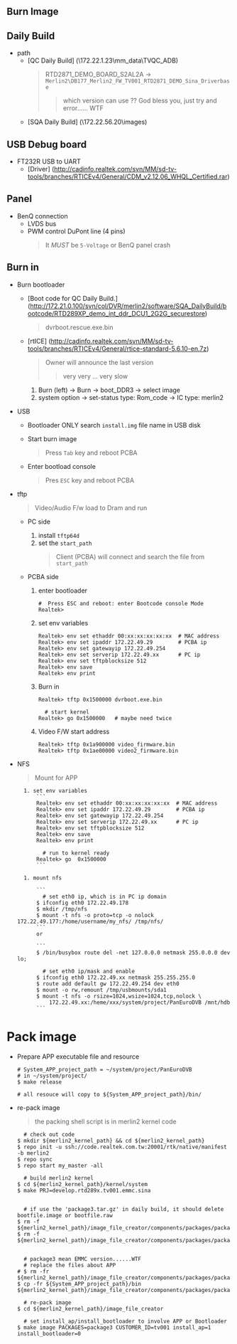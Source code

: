 Burn Image
---

## Daily Build

+ path
    - [QC Daily Build] (\\172.22.1.23\mm_data\TVQC_ADB)
        > RTD2871_DEMO_BOARD_S2AL2A -> `Merlin2\DB177_Merlin2_FW_TV001_RTD2871_DEMO_Sina_Driverbase`
        >   > which version can use ?? God bless you, just try and error...... WTF
    - [SQA Daily Build] (\\172.22.56.20\images)


## USB Debug board

+ FT232R USB to UART
    - [Driver] (http://cadinfo.realtek.com/svn/MM/sd-tv-tools/branches/RTICEv4/General/CDM_v2.12.06_WHQL_Certified.rar)

## Panel

+ BenQ connection
    - LVDS bus
    - PWM control DuPont line (4 pins)
        > It *MUST* be `5-Voltage` or BenQ panel crash

## Burn in
+ Burn bootloader

    - [Boot code for QC Daily Build.] (http://172.21.0.100/svn/col/DVR/merlin2/software/SQA_DailyBuild/bootcode/RTD289XP_demo_int_ddr_DCU1_2G2G_securestore)
        > dvrboot.rescue.exe.bin

    - [rtICE] (http://cadinfo.realtek.com/svn/MM/sd-tv-tools/branches/RTICEv4/General/rtice-standard-5.6.10-en.7z)
        > Owner will announce the last version
        >> very very ... very slow

        1. Burn (left) -> Burn -> boot_DDR3 -> select image
        1. system option -> set-status type: Rom_code -> IC type: merlin2

+ USB
    - Bootloader ONLY search `install.img` file name in USB disk

    - Start burn image
        > Press `Tab` key and reboot PCBA


    - Enter bootload console
        > Pres `ESC` key and reboot PCBA


+ tftp
    > Video/Audio F/w load to Dram and run

    - PC side
        1. install `tftp64d`
        1. set the `start_path`
            > Client (PCBA) will connect and search the file from `start_path`


    - PCBA side
        1. enter bootloader
            ```
            #  Press ESC and reboot: enter Bootcode console Mode
            Realtek>
            ```
        1. set env variables
            ```
            Realtek> env set ethaddr 00:xx:xx:xx:xx:xx  # MAC address
            Realtek> env set ipaddr 172.22.49.29        # PCBA ip
            Realtek> env set gatewayip 172.22.49.254
            Realtek> env set serverip 172.22.49.xx      # PC ip
            Realtek> env set tftpblocksize 512
            Realtek> env save
            Realtek> env print
            ```

        1. Burn in
            ```
            Realtek> tftp 0x1500000 dvrboot.exe.bin

              # start kernel
            Realtek> go 0x1500000   # maybe need twice
            ```

        1. Video F/W start address
            ```
            Realtek> tftp 0x1a900000 video_firmware.bin
            Realtek> tftp 0x1ae00000 video2_firmware.bin
            ```


+ NFS
    > Mount for APP

        1. set env variables
            ```
            Realtek> env set ethaddr 00:xx:xx:xx:xx:xx  # MAC address
            Realtek> env set ipaddr 172.22.49.29        # PCBA ip
            Realtek> env set gatewayip 172.22.49.254
            Realtek> env set serverip 172.22.49.xx      # PC ip
            Realtek> env set tftpblocksize 512
            Realtek> env save
            Realtek> env print

              # run to kernel ready
            Realtek> go  0x1500000
            ```

        1. mount nfs

            ```
              # set eth0 ip, which is in PC ip domain
            $ ifconfig eth0 172.22.49.178
            $ mkdir /tmp/nfs
            $ mount -t nfs -o proto=tcp -o nolock 172.22.49.177:/home/username/my_nfs/ /tmp/nfs/
            ```
            or

            ```
            $ /bin/busybox route del -net 127.0.0.0 netmask 255.0.0.0 dev lo;

              # set eth0 ip/mask and enable
            $ ifconfig eth0 172.22.49.xx netmask 255.255.255.0
            $ route add default gw 172.22.49.254 dev eth0
            $ mount -o rw,remount /tmp/usbmounts/sda1
            $ mount -t nfs -o rsize=1024,wsize=1024,tcp,nolock \
                172.22.49.xx:/heme/xxx/system/project/PanEuroDVB /mnt/hdb
            ```

# Pack image

+ Prepare APP executable file and resource

    ```
    # System_APP_project_path = ~/system/project/PanEuroDVB
    # in ~/system/project/
    $ make release

    # all resouce will copy to ${System_APP_project_path}/bin/
    ```

+ re-pack image
    > the packing shell script is in merlin2 kernel code

    ```
      # check out code
    $ mkdir ${merlin2_kernel_path} && cd ${merlin2_kernel_path}
    $ repo init -u ssh://code.realtek.com.tw:20001/rtk/native/manifest -b merlin2
    $ repo sync
    $ repo start my_master -all

      # build merlin2 kernel
    $ cd ${merlin2_kernel_path}/kernel/system
    $ make PRJ=develop.rtd289x.tv001.emmc.sina


      # if use the 'package3.tar.gz' in daily build, it should delete bootfile.image or bootfile.raw
    $ rm -f ${merlin2_kernel_path}/image_file_creator/components/packages/package3/customer/tv001/bootfile.image
    $ rm -f ${merlin2_kernel_path}/image_file_creator/components/packages/package3/customer/tv001/bootfile.raw


      # package3 mean EMMC version......WTF
      # replace the files about APP
    # $ rm -fr ${merlin2_kernel_path}/image_file_creator/components/packages/package3/ap/bin
    $ cp -fr ${System_APP_project_path}/bin ${merlin2_kernel_path}/image_file_creator/components/packages/package3/ap/bin

      # re-pack image
    $ cd ${merlin2_kernel_path}/image_file_creator

      # set install_ap/install_bootloader to involve APP or Bootloader
    $ make image PACKAGES=package3 CUSTOMER_ID=tv001 install_ap=1 install_bootloader=0

    ```














